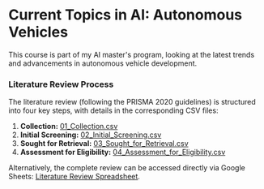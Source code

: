 # Current Topics in AI: Autonomous Vehicles

This course is part of my AI master's program, looking at the latest trends and advancements in autonomous vehicle development.

### Literature Review Process

The literature review (following the PRISMA 2020 guidelines) is structured into four key steps, with details in the corresponding CSV files:  
1. **Collection:** [01_Collection.csv](https://github.com/Leg0shii/Current-Topics-in-AI-AV/blob/main/01_Collection.csv)  
2. **Initial Screening:** [02_Initial_Screening.csv](https://github.com/Leg0shii/Current-Topics-in-AI-AV/blob/main/02_Initial_Screening.csv)  
3. **Sought for Retrieval:** [03_Sought_for_Retrieval.csv](https://github.com/Leg0shii/Current-Topics-in-AI-AV/blob/main/03_Sought_for_Retrieval.csv)  
4. **Assessment for Eligibility:** [04_Assessment_for_Eligibility.csv](https://github.com/Leg0shii/Current-Topics-in-AI-AV/blob/main/04_Assessment_for_Eligibility.csv)

Alternatively, the complete review can be accessed directly via Google Sheets: [Literature Review Spreadsheet](https://docs.google.com/spreadsheets/d/1PS_D0IuLd2NWrkoDP7zcEEk7ksGM-owe0_uSS5sQ2qc/edit?usp=sharing).
